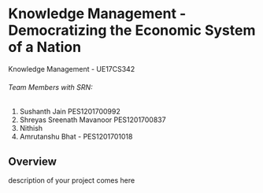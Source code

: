 # Knowledge Management - Democratizing the Economic System of a Nation

Knowledge Management - UE17CS342

###### Team Members with SRN:
1. Sushanth Jain PES1201700992
2. Shreyas Sreenath Mavanoor PES1201700837
3. Nithish
4. Amrutanshu Bhat - PES1201701018

## Overview
description of your project comes here
